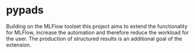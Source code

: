 # pypads
Building on the MLFlow toolset this project aims to extend the functionality for MLFlow, increase the automation and therefore reduce the workload for the user. The production of structured results is an additional goal of the extension.
